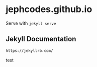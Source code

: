 # jephcodes.github.io

Serve with `jekyll serve`

## Jekyll Documentation
`https://jekyllrb.com/`

test
